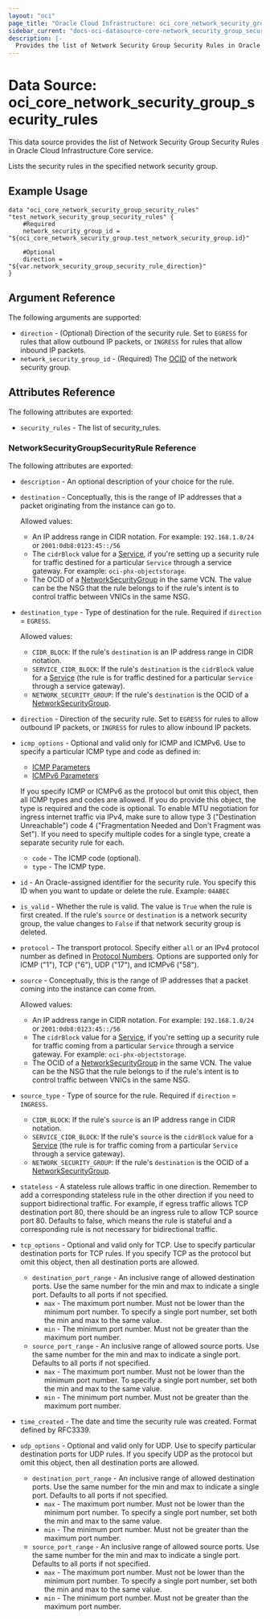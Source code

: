 ```yaml
---
layout: "oci"
page_title: "Oracle Cloud Infrastructure: oci_core_network_security_group_security_rules"
sidebar_current: "docs-oci-datasource-core-network_security_group_security_rules"
description: |-
  Provides the list of Network Security Group Security Rules in Oracle Cloud Infrastructure Core service
---
```


# Data Source: oci_core_network_security_group_security_rules
This data source provides the list of Network Security Group Security Rules in Oracle Cloud Infrastructure Core service.

Lists the security rules in the specified network security group.


## Example Usage

```hcl
data "oci_core_network_security_group_security_rules" "test_network_security_group_security_rules" {
	#Required
	network_security_group_id = "${oci_core_network_security_group.test_network_security_group.id}"

	#Optional
	direction = "${var.network_security_group_security_rule_direction}"
}
```

## Argument Reference

The following arguments are supported:

* `direction` - (Optional) Direction of the security rule. Set to `EGRESS` for rules that allow outbound IP packets, or `INGRESS` for rules that allow inbound IP packets. 
* `network_security_group_id` - (Required) The [OCID](https://docs.cloud.oracle.com/iaas/Content/General/Concepts/identifiers.htm) of the network security group.


## Attributes Reference

The following attributes are exported:

* `security_rules` - The list of security_rules.

### NetworkSecurityGroupSecurityRule Reference

The following attributes are exported:

* `description` - An optional description of your choice for the rule. 
* `destination` - Conceptually, this is the range of IP addresses that a packet originating from the instance can go to.

	Allowed values:
	* An IP address range in CIDR notation. For example: `192.168.1.0/24` or `2001:0db8:0123:45::/56`
	* The `cidrBlock` value for a [Service](https://docs.cloud.oracle.com/iaas/api/#/en/iaas/20160918/Service/), if you're setting up a security rule for traffic destined for a particular `Service` through a service gateway. For example: `oci-phx-objectstorage`.
	* The OCID of a [NetworkSecurityGroup](https://docs.cloud.oracle.com/iaas/api/#/en/iaas/20160918/NetworkSecurityGroup/) in the same VCN. The value can be the NSG that the rule belongs to if the rule's intent is to control traffic between VNICs in the same NSG. 
* `destination_type` - Type of destination for the rule. Required if `direction` = `EGRESS`.

	Allowed values:
	* `CIDR_BLOCK`: If the rule's `destination` is an IP address range in CIDR notation.
	* `SERVICE_CIDR_BLOCK`: If the rule's `destination` is the `cidrBlock` value for a [Service](https://docs.cloud.oracle.com/iaas/api/#/en/iaas/20160918/Service/) (the rule is for traffic destined for a particular `Service` through a service gateway).
	* `NETWORK_SECURITY_GROUP`: If the rule's `destination` is the OCID of a [NetworkSecurityGroup](https://docs.cloud.oracle.com/iaas/api/#/en/iaas/20160918/NetworkSecurityGroup/). 
* `direction` - Direction of the security rule. Set to `EGRESS` for rules to allow outbound IP packets, or `INGRESS` for rules to allow inbound IP packets.
* `icmp_options` - Optional and valid only for ICMP and ICMPv6. Use to specify a particular ICMP type and code as defined in:
	* [ICMP Parameters](http://www.iana.org/assignments/icmp-parameters/icmp-parameters.xhtml)
	* [ICMPv6 Parameters](https://www.iana.org/assignments/icmpv6-parameters/icmpv6-parameters.xhtml)

	If you specify ICMP or ICMPv6 as the protocol but omit this object, then all ICMP types and codes are allowed. If you do provide this object, the type is required and the code is optional. To enable MTU negotiation for ingress internet traffic via IPv4, make sure to allow type 3 ("Destination Unreachable") code 4 ("Fragmentation Needed and Don't Fragment was Set"). If you need to specify multiple codes for a single type, create a separate security rule for each. 
	* `code` - The ICMP code (optional).
	* `type` - The ICMP type.
* `id` - An Oracle-assigned identifier for the security rule. You specify this ID when you want to update or delete the rule.  Example: `04ABEC` 
* `is_valid` - Whether the rule is valid. The value is `True` when the rule is first created. If the rule's `source` or `destination` is a network security group, the value changes to `False` if that network security group is deleted. 
* `protocol` - The transport protocol. Specify either `all` or an IPv4 protocol number as defined in [Protocol Numbers](http://www.iana.org/assignments/protocol-numbers/protocol-numbers.xhtml). Options are supported only for ICMP ("1"), TCP ("6"), UDP ("17"), and ICMPv6 ("58"). 
* `source` - Conceptually, this is the range of IP addresses that a packet coming into the instance can come from.

	Allowed values:
	* An IP address range in CIDR notation. For example: `192.168.1.0/24` or `2001:0db8:0123:45::/56`
	* The `cidrBlock` value for a [Service](https://docs.cloud.oracle.com/iaas/api/#/en/iaas/20160918/Service/), if you're setting up a security rule for traffic coming from a particular `Service` through a service gateway. For example: `oci-phx-objectstorage`.
	* The OCID of a [NetworkSecurityGroup](https://docs.cloud.oracle.com/iaas/api/#/en/iaas/20160918/NetworkSecurityGroup/) in the same VCN. The value can be the NSG that the rule belongs to if the rule's intent is to control traffic between VNICs in the same NSG. 
* `source_type` - Type of source for the rule. Required if `direction` = `INGRESS`.
	* `CIDR_BLOCK`: If the rule's `source` is an IP address range in CIDR notation.
	* `SERVICE_CIDR_BLOCK`: If the rule's `source` is the `cidrBlock` value for a [Service](https://docs.cloud.oracle.com/iaas/api/#/en/iaas/20160918/Service/) (the rule is for traffic coming from a particular `Service` through a service gateway).
	* `NETWORK_SECURITY_GROUP`: If the rule's `destination` is the OCID of a [NetworkSecurityGroup](https://docs.cloud.oracle.com/iaas/api/#/en/iaas/20160918/NetworkSecurityGroup/). 
* `stateless` - A stateless rule allows traffic in one direction. Remember to add a corresponding stateless rule in the other direction if you need to support bidirectional traffic. For example, if egress traffic allows TCP destination port 80, there should be an ingress rule to allow TCP source port 80. Defaults to false, which means the rule is stateful and a corresponding rule is not necessary for bidirectional traffic. 
* `tcp_options` - Optional and valid only for TCP. Use to specify particular destination ports for TCP rules. If you specify TCP as the protocol but omit this object, then all destination ports are allowed. 
	* `destination_port_range` - An inclusive range of allowed destination ports. Use the same number for the min and max to indicate a single port. Defaults to all ports if not specified. 
		* `max` - The maximum port number. Must not be lower than the minimum port number. To specify a single port number, set both the min and max to the same value. 
		* `min` - The minimum port number. Must not be greater than the maximum port number.
	* `source_port_range` - An inclusive range of allowed source ports. Use the same number for the min and max to indicate a single port. Defaults to all ports if not specified. 
		* `max` - The maximum port number. Must not be lower than the minimum port number. To specify a single port number, set both the min and max to the same value. 
		* `min` - The minimum port number. Must not be greater than the maximum port number.
* `time_created` - The date and time the security rule was created. Format defined by RFC3339.
* `udp_options` - Optional and valid only for UDP. Use to specify particular destination ports for UDP rules. If you specify UDP as the protocol but omit this object, then all destination ports are allowed. 
	* `destination_port_range` - An inclusive range of allowed destination ports. Use the same number for the min and max to indicate a single port. Defaults to all ports if not specified. 
		* `max` - The maximum port number. Must not be lower than the minimum port number. To specify a single port number, set both the min and max to the same value. 
		* `min` - The minimum port number. Must not be greater than the maximum port number.
	* `source_port_range` - An inclusive range of allowed source ports. Use the same number for the min and max to indicate a single port. Defaults to all ports if not specified. 
		* `max` - The maximum port number. Must not be lower than the minimum port number. To specify a single port number, set both the min and max to the same value. 
		* `min` - The minimum port number. Must not be greater than the maximum port number.

